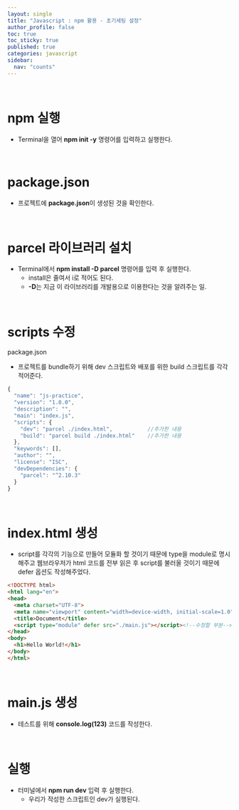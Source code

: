 ```yaml
---
layout: single
title: "Javascript : npm 활용 - 초기세팅 설정"
author_profile: false
toc: true
toc_sticky: true
published: true
categories: javascript
sidebar:
  nav: "counts"
---
```


<br>

# npm 실행

* Terminal을 열어 **npm init -y** 명령어를 입력하고 실행한다.

<br>

# package.json

* 프로젝트에 **package.json**이 생성된 것을 확인한다.

<br>

# parcel 라이브러리 설치

* Terminal에서 **npm install -D parcel** 명령어를 입력 후 실행한다.
  - install은 줄여서 i로 적어도 된다.
  - **-D**는 지금 이 라이브러리를 개발용으로 이용한다는 것을 알려주는 일.

<br>

# scripts 수정

<div class="notice--info">package.json</div>

* 프로젝트를 bundle하기 위해 dev 스크립트와 배포를 위한 build 스크립트를 각각 적어준다.

```javascript
{
  "name": "js-practice",
  "version": "1.0.0",
  "description": "",
  "main": "index.js",
  "scripts": {
    "dev": "parcel ./index.html",           //추가한 내용
    "build": "parcel build ./index.html"    //추가한 내용
  },
  "keywords": [],
  "author": "",
  "license": "ISC",
  "devDependencies": {
    "parcel": "^2.10.3"
  }
}
```
<br>

# index.html 생성

* script를 각각의 기능으로 만들어 모듈화 할 것이기 때문에 type을 module로 명시해주고 웹브라우저가 html 코드를 전부 읽은 후 script를 불러올 것이기 때문에 defer 옵션도 작성해주었다.  

```html
<!DOCTYPE html>
<html lang="en">
<head>
  <meta charset="UTF-8">
  <meta name="viewport" content="width=device-width, initial-scale=1.0">
  <title>Document</title>
  <script type="module" defer src="./main.js"></script><!--수정할 부분-->
</head>
<body>
  <h1>Hello World!</h1>
</body>
</html>
```

<br>

# main.js 생성

* 테스트를 위해 **console.log(123)** 코드를 작성한다.

<br>

# 실행

* 터미널에서 **npm run dev** 입력 후 실행한다.
  - 우리가 작성한 스크립트인 dev가 실행된다.